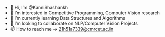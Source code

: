 - 👋 Hi, I’m @KanniShashankh
- 👀 I’m interested in Competitive Programming, Computer Vision research
- 🌱 I’m currently learning Data Structures and Algorithms
- 💞️ I’m looking to collaborate on NLP/Computer Vision Projects
- 📫 How to reach me -> 21h51a7339@cmrcet.ac.in

<!---
KanniShashankh/KanniShashankh is a ✨ special ✨ repository because its `README.md` (this file) appears on your GitHub profile.
You can click the Preview link to take a look at your changes.
--->
